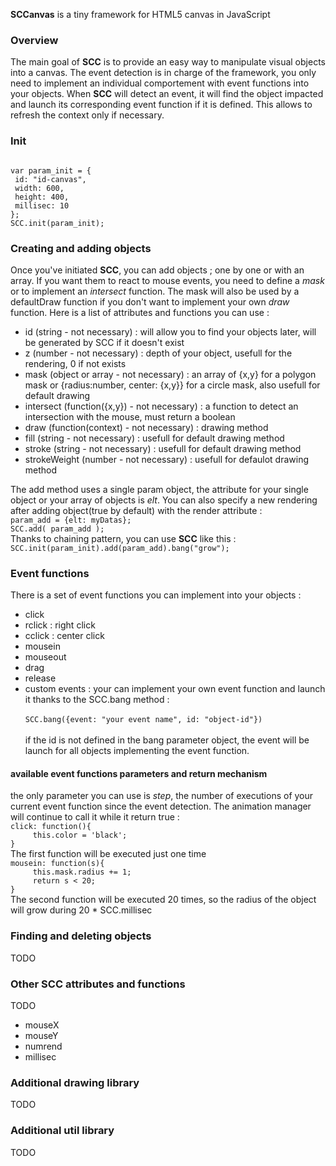 <b>SCCanvas</b> is a tiny framework for HTML5 canvas in JavaScript

<h3 id="overview">Overview</h3>
The main goal of <b>SCC</b> is to provide an easy way to manipulate visual objects into a canvas.
The event detection is in charge of the framework, you only need to implement an individual comportement with event functions into your objects.
When <b>SCC</b> will detect an event, it will find the object impacted and launch its corresponding event function if it is defined. This allows to refresh the context only if necessary.

<h3>Init</h3>
<code>
var param_init = {
&nbsp;id: "id-canvas",
&nbsp;width: 600,
&nbsp;height: 400,
&nbsp;millisec: 10
};
SCC.init(param_init);
</code>
<h3>Creating and adding objects</h3>
Once you've initiated <b>SCC</b>, you can add objects ; one by one or with an array.
If you want them to react to mouse events, you need to define a <i>mask</i> or to implement an <i>intersect</i> function. The mask will also be used by a defaultDraw function if you don't want to implement your own <i>draw</i> function. Here is a list of attributes and functions you can use : 
<ul>
<li>id (string - not necessary) : will allow you to find your objects later, will be generated by SCC if it doesn't exist</li>
<li>z (number - not necessary) : depth of your object, usefull for the rendering, 0 if not exists</li>
<li>mask (object or array - not necessary) : an array of {x,y} for a polygon mask or {radius:number, center: {x,y}} for a circle mask, also usefull for default drawing</li>
<li>intersect (function({x,y}) - not necessary) : a function to detect an intersection with the mouse, must return a boolean</li> 
<li>draw (function(context) - not necessary) : drawing method</li>
<li>fill (string - not necessary) : usefull for default drawing method</li>
<li>stroke (string - not necessary) : usefull for default drawing method</li>
<li>strokeWeight (number - not necessary) : usefull for defaulot drawing method</li> 
</ul>
The add method uses a single param object, the attribute for your single object or your array of objects is <i>elt</i>. You can also specify a new rendering after adding object(true by default) with the render attribute : 
<code>
param_add = {elt: myDatas};
SCC.add( param_add );
</code>
Thanks to chaining pattern, you can use <b>SCC</b> like this : 
<code>
SCC.init(param_init).add(param_add).bang("grow");
</code>
<h3>Event functions</h3>
There is a set of event functions you can implement into your objects : 
<ul>
  <li>click</li>
  <li>rclick : right click</li>
  <li>cclick : center click</li>
  <li>mousein</li>
  <li>mouseout</li>
  <li>drag</li>
  <li>release</li>
  <li>custom events : your can implement your own event function and launch it thanks to the SCC.bang method : <br/>
<code>
SCC.bang({event: "your event name", id: "object-id"})
</code>
<br/>
if the id is not defined in the bang parameter object, the event will be launch for all objects implementing the event function.
</li>
</ul>
<h4>available event functions parameters and return mechanism</h4>
the only parameter you can use is <i>step</i>, the number of executions of your current event function since the event detection.
The animation manager will continue to call it while it return true : 
<code>
click: function(){
&nbsp;    this.color = 'black';
}
</code>
The first function will be executed just one time
<code>
mousein: function(s){
&nbsp;    this.mask.radius += 1;
&nbsp;    return s < 20;
}
</code>
The second function will be executed 20 times, so the radius of the object will grow during 20 * SCC.millisec
<h3>Finding and deleting objects</h3>
TODO
<h3>Other SCC attributes and functions</h3>
TODO
<ul>
<li>mouseX</li>
<li>mouseY</li>
<li>numrend</li>
<li>millisec</li>
</ul>
<h3>Additional drawing library</h3>
TODO
<h3>Additional util library</h3>
TODO